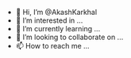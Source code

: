 - 👋 Hi, I’m @AkashKarkhal
- 👀 I’m interested in ...
- 🌱 I’m currently learning ...
- 💞️ I’m looking to collaborate on ...
- 📫 How to reach me ...

<!---
AkashKarkhal/AkashKarkhal is a ✨ special ✨ repository because its `README.md` (this file) appears on your GitHub profile.
You can click the Preview link to take a look at your changes.
--->
